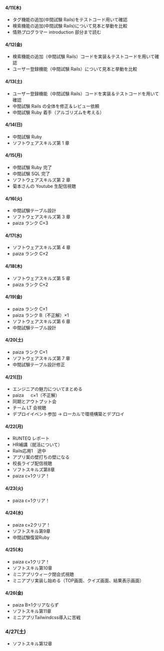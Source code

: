 #### 4/11(木)

- タグ機能の追加(中間試験 Rails)をテストコード用いて確認
- 検索機能の追加(中間試験 Rails)について見本と挙動を比較
- 情熱プログラマー introduction 部分まで読む

#### 4/12(金)

- 検索機能の追加（中間試験 Rails）コードを実装＆テストコードを用いて確認
- ユーザー登録機能（中間試験 Rails）について見本と挙動を比較

#### 4/13(土)

- ユーザー登録機能（中間試験 Rails）コードを実装＆テストコードを用いて確認
- 中間試験 Rails の全体を修正＆レビュー依頼
- 中間試験 Ruby 着手（アルゴリズムを考える）

#### 4/14(日)

- 中間試験 Ruby
- ソフトウェアスキルズ第 1 章

#### 4/15(月)

- 中間試験 Ruby 完了
- 中間試験 SQL 完了
- ソフトウェアスキルズ第 2 章
- 菊本さんの Youtube 生配信視聴

#### 4/16(火)

- 中間試験テーブル設計
- ソフトウェアスキルズ第 3 章
- paiza ランク C×3

#### 4/17(水)

- ソフトウェアスキルズ第 4 章
- paiza ランク C×2

#### 4/18(木)

- ソフトウェアスキルズ第 5 章
- paiza ランク C×2

#### 4/19(金)

- paiza ランク C×1
- paiza ランク B（不正解）×1
- ソフトウェアスキルズ第 6 章
- 中間試験テーブル設計

#### 4/20(土)

- paiza ランク C×1
- ソフトウェアスキルズ第 7 章
- 中間試験テーブル設計修正

#### 4/21(日)

- エンジニアの魅力についてまとめる
- paiza 　 c×1（不正解）
- 同期とアウトプット会
- チーム LT 会視聴
- デプロイイベント参加 → ローカルで環境構築とデプロイ

#### 4/22(月)　

- RUNTEQ レポート
- HR補講（就活について）
- Rails応用1　途中
- アプリ案の壁打ちの壁になる
- 校長ライブ配信視聴
- ソフトスキルズ第8章 
- paiza c×1クリア！

#### 4/23(火)

- paiza c×1クリア！

#### 4/24(水)

- paiza c×2クリア！
- ソフトスキル第9章
- 中間試験復習Ruby

#### 4/25(木)

- paiza c×1クリア！
- ソフトスキル第10章
- ミニアプリウィーク閉会式視聴
- ミニアプリ実装し始める（TOP画面、クイズ画面、結果表示画面）

#### 4/26(金)

- paiza B×1クリアならず
- ソフトスキル第11章
- ミニアプリTailwindcss導入に苦戦

### 4/27(土)

- ソフトスキル第12章